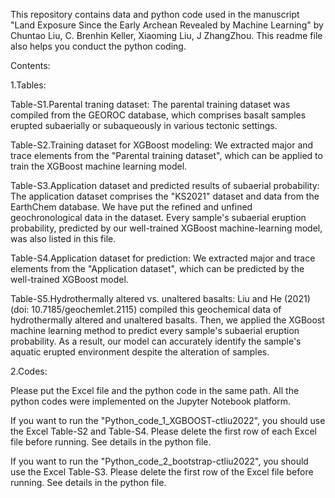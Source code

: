 This repository contains data and python code used in the manuscript "Land Exposure Since the Early Archean Revealed by Machine Learning" by Chuntao Liu, C. Brenhin Keller, Xiaoming Liu, J ZhangZhou. This readme file also helps you conduct the python coding.

Contents:

1.Tables:

Table-S1.Parental traning dataset: The parental training dataset was compiled from the GEOROC database, which comprises basalt samples erupted subaerially or subaqueously in various tectonic settings.

Table-S2.Training dataset for XGBoost modeling: We extracted major and trace elements from the "Parental training dataset", which can be applied to train the XGBoost machine learning model.

Table-S3.Application dataset and predicted results of subaerial probability: The application dataset comprises the "KS2021" dataset and data from the EarthChem database. We have put the refined and unfined geochronological data in the dataset. Every sample's subaerial eruption probability, predicted by our well-trained XGBoost machine-learning model, was also listed in this file.

Table-S4.Application dataset for prediction: We extracted major and trace elements from the "Application dataset", which can be predicted by the well-trained XGBoost model.

Table-S5.Hydrothermally altered vs. unaltered basalts: Liu and He (2021) (doi: 10.7185/geochemlet.2115) compiled this geochemical data of hydrothermally altered and unaltered basalts. Then, we applied the XGBoost machine learning method to predict every sample's subaerial eruption probability. As a result, our model can accurately identify the sample's aquatic erupted environment despite the alteration of samples.

2.Codes:

Please put the Excel file and the python code in the same path.
All the python codes were implemented on the Jupyter Notebook platform.

If you want to run the "Python_code_1_XGBOOST-ctliu2022", you should use the Excel Table-S2 and Table-S4.
Please delete the first row of each Excel file before running. See details in the python file.

If you want to run the "Python_code_2_bootstrap-ctliu2022", you should use the Excel Table-S3.
Please delete the first row of the Excel file before running. See details in the python file.
